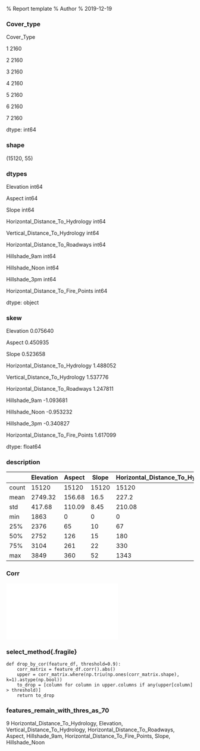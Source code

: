 % Report template 
% Author
% 2019-12-19

### Cover_type

Cover_Type

1    2160

2    2160

3    2160

4    2160

5    2160

6    2160

7    2160

dtype: int64

### shape

(15120, 55)

### dtypes

Elevation                             int64

Aspect                                int64

Slope                                 int64

Horizontal_Distance_To_Hydrology      int64

Vertical_Distance_To_Hydrology        int64

Horizontal_Distance_To_Roadways       int64

Hillshade_9am                         int64

Hillshade_Noon                        int64

Hillshade_3pm                         int64

Horizontal_Distance_To_Fire_Points    int64

dtype: object

### skew

Elevation                             0.075640

Aspect                                0.450935

Slope                                 0.523658

Horizontal_Distance_To_Hydrology      1.488052

Vertical_Distance_To_Hydrology        1.537776

Horizontal_Distance_To_Roadways       1.247811

Hillshade_9am                        -1.093681

Hillshade_Noon                       -0.953232

Hillshade_3pm                        -0.340827

Horizontal_Distance_To_Fire_Points    1.617099

dtype: float64

### description

|       |   Elevation |   Aspect |    Slope |   Horizontal_Distance_To_Hydrology |   Vertical_Distance_To_Hydrology |   Horizontal_Distance_To_Roadways |   Hillshade_9am |   Hillshade_Noon |   Hillshade_3pm |   Horizontal_Distance_To_Fire_Points |
|-------|-------------|----------|----------|------------------------------------|----------------------------------|-----------------------------------|-----------------|------------------|-----------------|--------------------------------------|
| count |    15120    | 15120    | 15120    |                           15120    |                         15120    |                          15120    |        15120    |         15120    |        15120    |                             15120    |
| mean  |     2749.32 |   156.68 |    16.5  |                             227.2  |                            51.08 |                           1714.02 |          212.7  |           218.97 |          135.09 |                              1511.15 |
| std   |      417.68 |   110.09 |     8.45 |                             210.08 |                            61.24 |                           1325.07 |           30.56 |            22.8  |           45.9  |                              1099.94 |
| min   |     1863    |     0    |     0    |                               0    |                          -146    |                              0    |            0    |            99    |            0    |                                 0    |
| 25%   |     2376    |    65    |    10    |                              67    |                             5    |                            764    |          196    |           207    |          106    |                               730    |
| 50%   |     2752    |   126    |    15    |                             180    |                            32    |                           1316    |          220    |           223    |          138    |                              1256    |
| 75%   |     3104    |   261    |    22    |                             330    |                            79    |                           2270    |          235    |           235    |          167    |                              1988.25 |
| max   |     3849    |   360    |    52    |                            1343    |                           554    |                           6890    |          254    |           254    |          248    |                              6993    |

### Corr

![](./temp/figure_0.pdf)

### select_method{.fragile}

```{.python}
def drop_by_cor(feature_df, threshold=0.9):
    corr_matrix = feature_df.corr().abs()
    upper = corr_matrix.where(np.triu(np.ones(corr_matrix.shape), k=1).astype(np.bool))
    to_drop = [column for column in upper.columns if any(upper[column] > threshold)]
    return to_drop

```

### features_remain_with_thres_as_70

9 Horizontal_Distance_To_Hydrology, Elevation, Vertical_Distance_To_Hydrology, Horizontal_Distance_To_Roadways, Aspect, Hillshade_9am, Horizontal_Distance_To_Fire_Points, Slope, Hillshade_Noon

